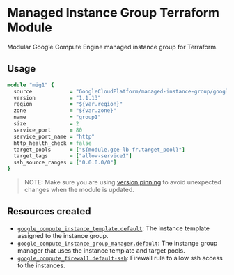 # Managed Instance Group Terraform Module

Modular Google Compute Engine managed instance group for Terraform.

## Usage

```ruby
module "mig1" {
  source            = "GoogleCloudPlatform/managed-instance-group/google"
  version           = "1.1.13"
  region            = "${var.region}"
  zone              = "${var.zone}"
  name              = "group1"
  size              = 2
  service_port      = 80
  service_port_name = "http"
  http_health_check = false
  target_pools      = ["${module.gce-lb-fr.target_pool}"]
  target_tags       = ["allow-service1"]
  ssh_source_ranges = ["0.0.0.0/0"]
}
```

> NOTE: Make sure you are using [version pinning](https://www.terraform.io/docs/modules/usage.html#module-versions) to avoid unexpected changes when the module is updated.

## Resources created

- [`google_compute_instance_template.default`](https://www.terraform.io/docs/providers/google/r/compute_instance_template.html): The instance template assigned to the instance group.
- [`google_compute_instance_group_manager.default`](https://www.terraform.io/docs/providers/google/r/compute_instance_group_manager.html): The instange group manager that uses the instance template and target pools. 
- [`google_compute_firewall.default-ssh`](https://www.terraform.io/docs/providers/google/r/compute_firewall.html): Firewall rule to allow ssh access to the instances.
